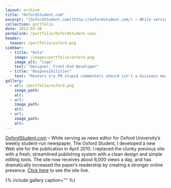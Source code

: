 ```yaml
---
layout: archive
title: "OxfordStudent.com"
excerpt: "[OxfordStudent.com](http://oxfordstudent.com/) – While serving as news editor for Oxford University’s weekly student-run newspaper"
collection: portfolio
date: 2012-03-30
permalink: /portfolio/OxfordStudent.com/
header:
  teaser: /portfolio/oxford.png
sidebar:
  - title: "Role"
    image: /images/portfolio/oxford.png
    image_alt: "logo"
    text: "Designer, Front-End Developer"
  - title: "Responsibilities"
    text: "Reuters try PR stupid commenters should isn't a business model"
gallery:
  - url: /portfolio/oxford.png
    image_path:
    alt:
  - url:
    image_path:
    alt:
  - url:
    image_path:
    alt:
---
```


[OxfordStudent.com](http://oxfordstudent.com/) – While serving as news editor for Oxford University’s weekly student-run newspaper, The Oxford Student, I developed a new Web site for the publication in April 2010. I replaced the clunky previous site with a fresh, streamlined publishing system with a clean design and simple editing tools. The site now receives about 6,000 views a day, and has dramatically increased the paper’s readership by creating a stronger online presence. [Click here](http://oxfordstudent.com/) to see the site live.

{% include gallery caption="" %}
